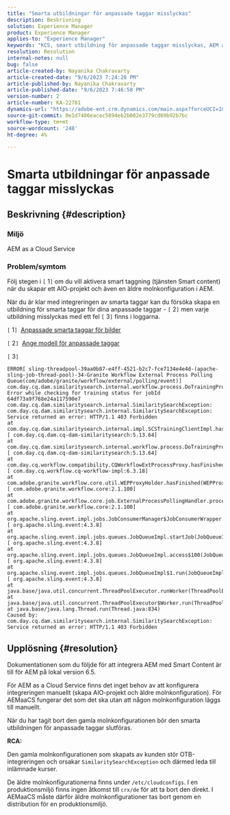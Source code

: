 ```yaml
---
title: "Smarta utbildningar för anpassade taggar misslyckas"
description: Beskrivning
solution: Experience Manager
product: Experience Manager
applies-to: "Experience Manager"
keywords: "KCS, smart utbildning för anpassade taggar misslyckas, AEM as a Cloud Service"
resolution: Resolution
internal-notes: null
bug: false
article-created-by: Nayanika Chakravarty
article-created-date: "9/6/2023 7:24:28 PM"
article-published-by: Nayanika Chakravarty
article-published-date: "9/6/2023 7:46:58 PM"
version-number: 2
article-number: KA-22781
dynamics-url: "https://adobe-ent.crm.dynamics.com/main.aspx?forceUCI=1&pagetype=entityrecord&etn=knowledgearticle&id=73838efb-ea4c-ee11-be6e-6045bd006a22"
source-git-commit: 0e1d7486eacec5894eb2b082e3779cd69b92b7bc
workflow-type: tm+mt
source-wordcount: '248'
ht-degree: 4%

---
```


# Smarta utbildningar för anpassade taggar misslyckas

## Beskrivning {#description}


### Miljö

AEM as a Cloud Service

### Problem/symtom

Följ stegen i `[` 1`]`  om du vill aktivera smart taggning (tjänsten Smart content) när du skapar ett AIO-projekt och även en äldre molnkonfiguration i AEM.

När du är klar med integreringen av smarta taggar kan du försöka skapa en utbildning för smarta taggar för dina anpassade taggar - `[` 2`]`  men varje utbildning misslyckas med ett fel `[` 3`]`  finns i loggarna.

`[` 1`]`  [Anpassade smarta taggar för bilder](https://experienceleague.adobe.com/docs/experience-manager-learn/assets/metadata/custom-smart-tags.html)

`[` 2`]`  [Ange modell för anpassade taggar](https://experienceleague.adobe.com/docs/experience-manager-cloud-service/content/assets/manage/smart-tags.html#train-model)

`[` 3`]`


```
ERROR[ sling-threadpool-39aa0b87-e4ff-4521-b2c7-fce7134e4e4d-(apache-sling-job-thread-pool)-34-Granite Workflow External Process Polling Queue(com/adobe/granite/workflow/external/polling/event)]  com.day.cq.dam.similaritysearch.internal.workflow.process.DoTrainingProcess Error while checking for training status for jobId 64df73a9f768e24a117590e7
com.day.cq.dam.similaritysearch.internal.SimilaritySearchException: com.day.cq.dam.similaritysearch.internal.SimilaritySearchException: Service returned an error: HTTP/1.1 403 Forbidden
at com.day.cq.dam.similaritysearch.internal.impl.SCSTrainingClientImpl.hasFinishedTraining(SCSTrainingClientImpl.java:203) [ com.day.cq.dam.cq-dam-similaritysearch:5.13.64] 
at com.day.cq.dam.similaritysearch.internal.workflow.process.DoTrainingProcess.hasFinished(DoTrainingProcess.java:95) [ com.day.cq.dam.cq-dam-similaritysearch:5.13.64] 
at com.day.cq.workflow.compatibility.CQWorkflowExtProcessProxy.hasFinished(CQWorkflowExtProcessProxy.java:82) [ com.day.cq.workflow.cq-workflow-impl:6.3.18] 
at com.adobe.granite.workflow.core.util.WEPProxyHolder.hasFinished(WEPProxyHolder.java:46) [ com.adobe.granite.workflow.core:2.1.100] 
at com.adobe.granite.workflow.core.job.ExternalProcessPollingHandler.process(ExternalProcessPollingHandler.java:119) [ com.adobe.granite.workflow.core:2.1.100] 
at org.apache.sling.event.impl.jobs.JobConsumerManager$JobConsumerWrapper.process(JobConsumerManager.java:502) [ org.apache.sling.event:4.3.8] 
at org.apache.sling.event.impl.jobs.queues.JobQueueImpl.startJob(JobQueueImpl.java:351) [ org.apache.sling.event:4.3.8] 
at org.apache.sling.event.impl.jobs.queues.JobQueueImpl.access$100(JobQueueImpl.java:60) [ org.apache.sling.event:4.3.8] 
at org.apache.sling.event.impl.jobs.queues.JobQueueImpl$1.run(JobQueueImpl.java:287) [ org.apache.sling.event:4.3.8] 
at java.base/java.util.concurrent.ThreadPoolExecutor.runWorker(ThreadPoolExecutor.java:1128)
at java.base/java.util.concurrent.ThreadPoolExecutor$Worker.run(ThreadPoolExecutor.java:628)
at java.base/java.lang.Thread.run(Thread.java:834)
Caused by: com.day.cq.dam.similaritysearch.internal.SimilaritySearchException: Service returned an error: HTTP/1.1 403 Forbidden
```



## Upplösning {#resolution}


Dokumentationen som du följde för att integrera AEM med Smart Content är till för AEM på lokal version 6.5.

För AEM as a Cloud Service finns det inget behov av att konfigurera integreringen manuellt (skapa AIO-projekt och äldre molnkonfiguration). För AEMaaCS fungerar det som det ska utan att någon molnkonfiguration läggs till manuellt.

När du har tagit bort den gamla molnkonfigurationen bör den smarta utbildningen för anpassade taggar slutföras.

<b>RCA:</b>

Den gamla molnkonfigurationen som skapats av kunden stör OTB-integreringen och orsakar `SimilaritySearchException` och därmed leda till inlämnade kurser.

De äldre molnkonfigurationerna finns under `/etc/cloudconfigs`. I en produktionsmiljö finns ingen åtkomst till `crx/de` för att ta bort den direkt. I AEMaaCS måste därför äldre molnkonfigurationer tas bort genom en distribution för en produktionsmiljö.
